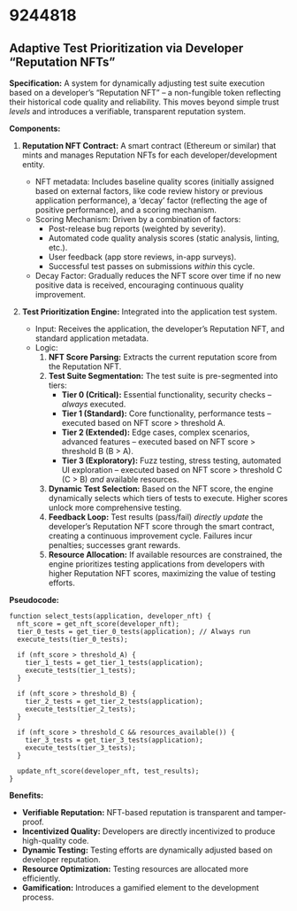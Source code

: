 # 9244818

## Adaptive Test Prioritization via Developer “Reputation NFTs”

**Specification:** A system for dynamically adjusting test suite execution based on a developer’s “Reputation NFT” – a non-fungible token reflecting their historical code quality and reliability. This moves beyond simple trust *levels* and introduces a verifiable, transparent reputation system.

**Components:**

1.  **Reputation NFT Contract:** A smart contract (Ethereum or similar) that mints and manages Reputation NFTs for each developer/development entity.

    *   NFT metadata: Includes baseline quality scores (initially assigned based on external factors, like code review history or previous application performance), a ‘decay’ factor (reflecting the age of positive performance), and a scoring mechanism.
    *   Scoring Mechanism: Driven by a combination of factors:
        *   Post-release bug reports (weighted by severity).
        *   Automated code quality analysis scores (static analysis, linting, etc.).
        *   User feedback (app store reviews, in-app surveys).
        *   Successful test passes on submissions *within* this cycle.
    *   Decay Factor:  Gradually reduces the NFT score over time if no new positive data is received, encouraging continuous quality improvement.

2.  **Test Prioritization Engine:**  Integrated into the application test system.

    *   Input:  Receives the application, the developer’s Reputation NFT, and standard application metadata.
    *   Logic:
        1.  **NFT Score Parsing:** Extracts the current reputation score from the Reputation NFT.
        2.  **Test Suite Segmentation:** The test suite is pre-segmented into tiers:
            *   **Tier 0 (Critical):**  Essential functionality, security checks – *always* executed.
            *   **Tier 1 (Standard):**  Core functionality, performance tests – executed based on NFT score > threshold A.
            *   **Tier 2 (Extended):**  Edge cases, complex scenarios, advanced features – executed based on NFT score > threshold B (B > A).
            *   **Tier 3 (Exploratory):**  Fuzz testing, stress testing, automated UI exploration – executed based on NFT score > threshold C (C > B) *and* available resources.
        3.  **Dynamic Test Selection:**  Based on the NFT score, the engine dynamically selects which tiers of tests to execute.  Higher scores unlock more comprehensive testing.
        4.  **Feedback Loop:** Test results (pass/fail) *directly update* the developer’s Reputation NFT score through the smart contract, creating a continuous improvement cycle.  Failures incur penalties; successes grant rewards.
        5.  **Resource Allocation:** If available resources are constrained, the engine prioritizes testing applications from developers with higher Reputation NFT scores, maximizing the value of testing efforts.

**Pseudocode:**

```
function select_tests(application, developer_nft) {
  nft_score = get_nft_score(developer_nft);
  tier_0_tests = get_tier_0_tests(application); // Always run
  execute_tests(tier_0_tests);

  if (nft_score > threshold_A) {
    tier_1_tests = get_tier_1_tests(application);
    execute_tests(tier_1_tests);
  }

  if (nft_score > threshold_B) {
    tier_2_tests = get_tier_2_tests(application);
    execute_tests(tier_2_tests);
  }

  if (nft_score > threshold_C && resources_available()) {
    tier_3_tests = get_tier_3_tests(application);
    execute_tests(tier_3_tests);
  }

  update_nft_score(developer_nft, test_results);
}
```

**Benefits:**

*   **Verifiable Reputation:** NFT-based reputation is transparent and tamper-proof.
*   **Incentivized Quality:**  Developers are directly incentivized to produce high-quality code.
*   **Dynamic Testing:** Testing efforts are dynamically adjusted based on developer reputation.
*   **Resource Optimization:** Testing resources are allocated more efficiently.
*   **Gamification:** Introduces a gamified element to the development process.